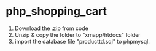 # php_shopping_cart

1. Download the .zip from code
2. Unzip & copy the folder to "xmapp/htdocs" folder 
3. import the database file "producttd.sql" to phpmysql.
